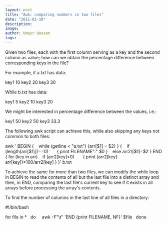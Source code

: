 ```yaml
---
layout: post
title: "Awk: comparing numbers in two files"
date: "2011-01-10"
description:
image: 
author: Umayr Hassan
tags:
---
```


Given two files, each with the first column serving as a key and the second column as value; how can we obtain the percentage difference between corresponding keys in the file?

For example, if a.txt has data:

key1 10 key2 20 key3 30

While b.txt has data:

key1 5 key2 10 key3 20

We might be interested in percentage difference between the values, i.e.:

key1 50 key2 50 key3 33.3

The following awk script can achieve this, while also skipping any keys not common to both files:

awk '
BEGIN {
   while (getline < "a.txt") {arr\[$1\] = $2}
} {
   if (length(arr\[$1\])==0)
      { print FILENAME":" $0 }
   else arr2\[$1\]=$2
}
END {
for (key in arr)
   if (arr2\[key\]>0)
      { print (arr2\[key\]-arr\[key\])\*100/arr2\[key\] }
}' b.txt

To achieve the same for more than two files, we can modify the while loop in BEGIN to read the contents of all but the last file into a distinct array and then, in END, comparing the last file's current key to see if it exists in all arrays before processing the array's contents.

To find the number of columns in the last line of all files in a directory:

#!/bin/bash

for file in \*
  do
    awk -F"\\t" 'END {print FILENAME, NF}' $file
  done
#
